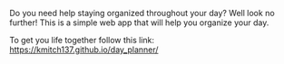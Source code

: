 Do you need help staying organized throughout your day? Well look no further! This is a simple web app that will help you organize your day. 

To get you life together follow this link: https://kmitch137.github.io/day_planner/





